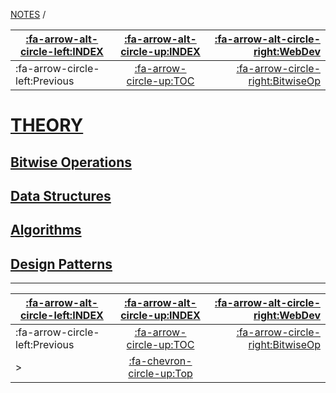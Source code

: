 <nav id="top">

[NOTES](../Index.md) / [](Index.md)

| [:fa-arrow-alt-circle-left:INDEX](../Index.md) | [:fa-arrow-alt-circle-up:INDEX](../Index.md) | [:fa-arrow-alt-circle-right:WebDev](../WebDev/Index.md)  |
| ---------------------------------------------- | :------------------------------------------: | -------------------------------------------------------: |
| :fa-arrow-circle-left:Previous                 | [:fa-arrow-circle-up:TOC](Index.md)          | [:fa-arrow-circle-right:BitwiseOp](BitwiseOperations.md) |

</nav>

# [THEORY](Index.md)

## [Bitwise Operations](BitwiseOperations.md)

## [Data Structures](DataStructures.md)

## [Algorithms](Algorithms.md)

## [Design Patterns](DesignPatterns.md)

---

<nav id="bottom">

| [:fa-arrow-alt-circle-left:INDEX](../Index.md) | [:fa-arrow-alt-circle-up:INDEX](../Index.md) | [:fa-arrow-alt-circle-right:WebDev](../WebDev/Index.md)  |
| ---------------------------------------------- | :------------------------------------------: | -------------------------------------------------------: |
| :fa-arrow-circle-left:Previous                 | [:fa-arrow-circle-up:TOC](Index.md)          | [:fa-arrow-circle-right:BitwiseOp](BitwiseOperations.md) |
| >                                              | [:fa-chevron-circle-up:Top](#top)            |                                                          |

</nav>